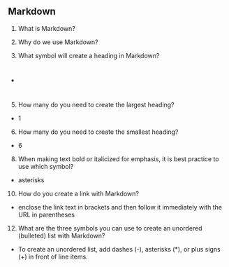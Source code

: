 ## Markdown
1. What is Markdown?

2. Why do we use Markdown?

3. What symbol will create a heading in Markdown?

  * #

5. How many do you need to create the largest heading?

  * 1

6. How many do you need to create the smallest heading?

  * 6

8. When making text bold or italicized for emphasis, it is best practice to use which symbol?

  * asterisks

10. How do you create a link with Markdown?

  * enclose the link text in brackets and then follow it immediately with the URL in parentheses

12. What are the three symbols you can use to create an unordered (bulleted) list with Markdown?

  * To create an unordered list, add dashes (-), asterisks (*), or plus signs (+) in front of line items. 
